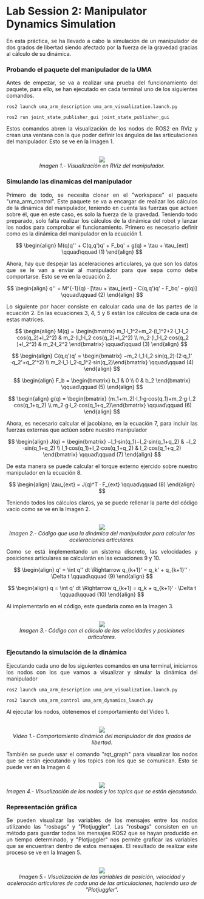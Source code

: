 # Lab Session 2: Manipulator Dynamics Simulation

<div align="justify">
En esta práctica, se ha llevado a cabo la simulación de un manipulador de dos grados de libertad siendo afectado por la fuerza de la gravedad gracias al cálculo de su dinámica.
</div>

### Probando el paquete del manipulador de la UMA

<div align="justify">
Antes de empezar, se va a realizar una prueba del funcionamiento del paquete, para ello, se han ejecutado en cada terminal uno de los siguientes comandos.
</div>

    ros2 launch uma_arm_description uma_arm_visualization.launch.py

    ros2 run joint_state_publisher_gui joint_state_publisher_gui
    

<div align="justify">
Estos comandos abren la visualización de los nodos de ROS2 en RViz y crean una ventana con la que poder definir los ángulos de las articulaciones del manipulador. Esto se ve en la Imagen 1.
</div>

<p align="center">
  <br>
  <img src="https://github.com/user-attachments/assets/879487f0-bdf3-4d97-bb5a-4206a627ebd6">
  <br>
  <i>Imagen 1.- Visualización en RViz del manipulador.</i>
</p>

### Simulando las dinamicas del manipulador

<div align="justify">
Primero de todo, se necesita clonar en el "workspace" el paquete "uma_arm_control". Este paquete se va a encargar de realizar los cálculos de la dinámica del manipulador, teniendo en cuenta las fuerzas que actuen sobre él, que en este caso, es solo la fuerza de la gravedad. Teniendo todo preparado, solo falta realizar los cálculos de la dinámica del robot y lanzar los nodos para comprobar el funcionamiento. Primero es necesario definir como es la dinámica del manipulador en la ecuación 1.
</div>

$$
\begin{align}
M(q)q'' + C(q,q')q' + F_bq' + g(q) = \tau + \tau_{ext}  \qquad\qquad (1)
\end{align}
$$

<div align="justify">
Ahora, hay que despejar las aceleraciones articulares, ya que son los datos que se le van a enviar al manipulador para que sepa como debe comportarse. Esto se ve en la ecuación 2.
</div>

$$
\begin{align}
q'' = M^{-1}(q) · [\tau + \tau_{ext} - C(q,q')q' - F_bq' - g(q)]  \qquad\qquad (2)
\end{align}
$$

<div align="justify">
Lo siguiente por hacer consiste en calcular cada una de las partes de la ecuación 2. En las ecuaciones 3, 4, 5 y 6 están los cálculos de cada una de estas matrices.
</div>

$$
\begin{align}
M(q) = 
\begin{bmatrix}  
m_1​⋅l_1^2​+m_2​⋅(l_1^2​+2⋅l_1​⋅l_2​⋅cos(q_2​)+l_2^2​) & m_​2⋅(l_1​⋅l_2​⋅cos(q_2​)+l_2^2​) \\
m_​2⋅(l_1​⋅l_2​⋅cos(q_2​)+l_2^2​) & m_2·l_2^2
\end{bmatrix} \qquad\qquad (3)
\end{align}
$$

$$
\begin{align}
C(q,q')q' = 
\begin{bmatrix}  
−m_2​⋅l_1​⋅l_2​⋅sin(q_2​)⋅(2⋅q_1'​⋅q_2'​+q_2'^2​) \\
m_2​⋅l_1​⋅l_2​⋅q_1^2​⋅sin(q_2​)​
\end{bmatrix} \qquad\qquad (4)
\end{align}
$$

$$
\begin{align}
F_b = 
\begin{bmatrix}  
b_1 & 0 \\
0 & b_2
\end{bmatrix} \qquad\qquad (5)
\end{align}
$$

$$
\begin{align}
g(q) = 
\begin{bmatrix}  
(m_1​+m_2​)⋅l_1​⋅g⋅​cos(q_1​)+m_2​⋅g⋅​l_2​⋅cos(q_1​+q_2​) \\
m_2​⋅g⋅l_2​⋅cos(q_1​+q_2​)​
\end{bmatrix} \qquad\qquad (6)
\end{align}
$$

<div align="justify">
Ahora, es necesario calcular el jacobiano, en la ecuación 7, para incluir las fuerzas externas que actúen sobre nuestro manipulador
</div>

$$
\begin{align}
J(q) = 
\begin{bmatrix}  
−l_1​⋅sin(q_1​)−l_2​⋅sin(q_1​+q_2​) & ​−l_2​⋅sin(q_1​+q_2​) \\
l_1​⋅cos(q_1​)+l_2​⋅cos(q_1​+q_2​) & l_2​⋅cos(q_1​+q_2​)​
\end{bmatrix} \qquad\qquad (7)
\end{align}
$$

<div align="justify">
De esta manera se puede calcular el torque externo ejercido sobre nuestro manipulador en la ecuación 8.
</div>

$$
\begin{align}
\tau_{ext} = J(q)^T · F_{ext} \qquad\qquad (8)
\end{align}
$$

<div align="justify">
Teniendo todos los cálculos claros, ya se puede rellenar la parte del código vacío como se ve en la Imagen 2.
</div>

<p align="center">
  <br>
  <img src="https://github.com/user-attachments/assets/0a299a09-3e5e-420c-b9cf-3f00a929c8f7">
  <br>
  <i>Imagen 2.- Código que usa la dinámica del manipulador para calcular las aceleraciones articulares.</i>
</p>

<div align="justify">
Como se está implementando un sistema discreto, las velocidades y posiciones articulares se calcularán en las ecuaciones 9 y 10.
</div>

$$
\begin{align}
q' = \int q'' dt \Rightarrow q_{k+1}' = q_k' + q_{k+1}'' · \Delta t \qquad\qquad (9)
\end{align}
$$

$$
\begin{align}
q = \int q' dt \Rightarrow q_{k+1} = q_k + q_{k+1}' · \Delta t \qquad\qquad (10)
\end{align}
$$

<div align="justify">
Al implementarlo en el código, este quedaría como en la Imagen 3.
</div>

<p align="center">
  <br>
  <img src="https://github.com/user-attachments/assets/2dba289d-b9d4-466a-8e6e-a4d2f19f89c6">
  <br>
  <i>Imagen 3.- Código con el cálculo de las velocidades y posiciones articulares.</i>
</p>

### Ejecutando la simulación de la dinámica

<div align="justify">
Ejecutando cada uno de los siguientes comandos en una terminal, iniciamos los nodos con los que vamos a visualizar y simular la dinámica del manipulador
</div>

    ros2 launch uma_arm_description uma_arm_visualization.launch.py

    ros2 launch uma_arm_control uma_arm_dynamics_launch.py

<div align="justify">
Al ejecutar los nodos, obtenemos el comportamiento del Video 1.
</div>

<p align="center">
  <br>
  <img src="https://github.com/user-attachments/assets/8be9846c-8cb4-4bd4-a903-5b1ee743b7b1">
  <br>
  <i>Video 1.- Comportamiento dinámico del manipulador de dos grados de libertad.</i>
</p>

<div align="justify">
También se puede usar el comando "rqt_graph" para visualizar los nodos que se están ejecutando y los topics con los que se comunican. Esto se puede ver en la Imagen 4
</div>

<p align="center">
  <br>
  <img src="https://github.com/user-attachments/assets/a51f8d97-4184-470b-bdf7-55538432fdfa">
  <br>
  <i>Imagen 4.- Visualización de los nodos y los topics que se están ejecutando.</i>
</p>

### Representación gráfica

<div align="justify">
Se pueden visualizar las variables de los mensajes entre los nodos utilizando las "rosbags" y "Plotjuggler". Las "rosbags" consisten en un método para guardar todos los mensajes ROS2 que se hayan producido en un tiempo determinado, y "Plotjuggler" nos permite graficar las variables que se encuentran dentro de estos mensajes. El resultado de realizar este proceso se ve en la Imagen 5.
</div>

<p align="center">
  <br>
  <img src="https://github.com/user-attachments/assets/a89a1fa4-cf79-44bd-9935-f5cb2787e843">
  <br>
  <i>Imagen 5.- Visualización de las variables de posición, velocidad y aceleración articulares de cada una de las articulaciones, haciendo uso de "Plotjuggler".</i>
</p>










